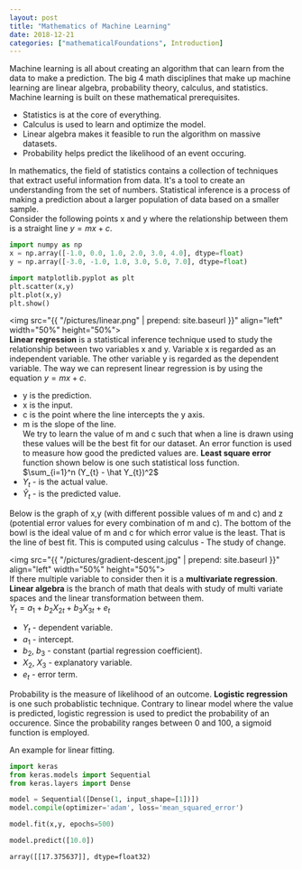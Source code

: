 ```yaml
---
layout: post
title: "Mathematics of Machine Learning"
date: 2018-12-21
categories: ["mathematicalFoundations", Introduction]
---
```


Machine learning is all about creating an algorithm that can learn from the data to make a prediction. The big 4 math disciplines that make up machine learning are linear algebra, probability theory, calculus, and statistics. Machine learning is built on these mathematical prerequisites.<br/>
* Statistics is at the core of everything.
* Calculus is used to learn and optimize the model.
* Linear algebra makes it feasible to run the algorithm on massive datasets.
* Probability helps predict the likelihood of an event occuring.

In mathematics, the field of statistics contains a collection of techniques that extract useful information from data. It's a tool to create an understanding from the set of numbers. Statistical inference is a process of making a prediction about a larger population of data based on a smaller sample.<br/>
Consider the following points x and y where the relationship between them is a straight line $y = mx + c$.<br/>

```python
import numpy as np
x = np.array([-1.0, 0.0, 1.0, 2.0, 3.0, 4.0], dtype=float)
y = np.array([-3.0, -1.0, 1.0, 3.0, 5.0, 7.0], dtype=float)
```
```python
import matplotlib.pyplot as plt
plt.scatter(x,y)
plt.plot(x,y)
plt.show()
```
<img src="{{ "/pictures/linear.png" | prepend: site.baseurl }}" align="left" width="50%" height="50%"><br/>
**Linear regression** is a statistical inference technique used to study the relationship between two variables x and y. Variable x is regarded as an independent variable. The other variable y is regarded as the dependent variable. The way we can represent linear regression is by using the equation $y = mx + c$.<br/>
* y is the prediction.
* x is the input.
* c is the point where the line intercepts the y axis.
* m is the slope of the line.<br/>
We try to learn the value of m and c such that when a line is drawn using these values will be the best fit for our dataset. An error function is used to measure how good the predicted values are. **Least square error** function shown below is one such statistical loss function.<br/>
$\sum_{i=1}^n (Y_{t} - \hat Y_{t})^2$
* $Y_{t}$ - is the actual value.
* $\hat Y_{t}$ - is the predicted value. <br/>

Below is the graph of x,y (with different possible values of m and c) and z (potential error values for every combination of m and c). The bottom of the bowl is the ideal value of m and c for which error value is the least. That is the line of best fit.
This is computed using calculus - The study of change.<br/>

<img src="{{ "/pictures/gradient-descent.jpg" | prepend: site.baseurl }}" align="left" width="50%" height="50%"><br/>
If there multiple variable to consider then it is a **multivariate regression**. **Linear algebra** is the branch of math that deals with study of multi variate spaces and the linear transformation between them.<br/>
$Y_{t} = a_{1}+b_{2}X_{2t}+b_{3}X_{3t}+e_{t}$
* $Y_{t}$ - dependent variable.
* $a_{1}$ - intercept.
* $b_{2}$, $b_{3}$ - constant (partial regression coefficient).
* $X_{2}$, $X_{3}$ - explanatory variable.
* $e_{t}$ - error term.<br/>

Probability is the measure of likelihood of an outcome. **Logistic regression** is one such probablistic technique. Contrary to linear model where the value is predicted, logistic regression is used to predict the probability of an occurence. Since the probability ranges between 0 and 100, a sigmoid function is employed.<br/> 

An example for linear fitting.<br/>
```python
import keras
from keras.models import Sequential
from keras.layers import Dense

model = Sequential([Dense(1, input_shape=[1])])
model.compile(optimizer='adam', loss='mean_squared_error')
```

```python
model.fit(x,y, epochs=500)
```

```python
model.predict([10.0])
```
    array([[17.375637]], dtype=float32)
